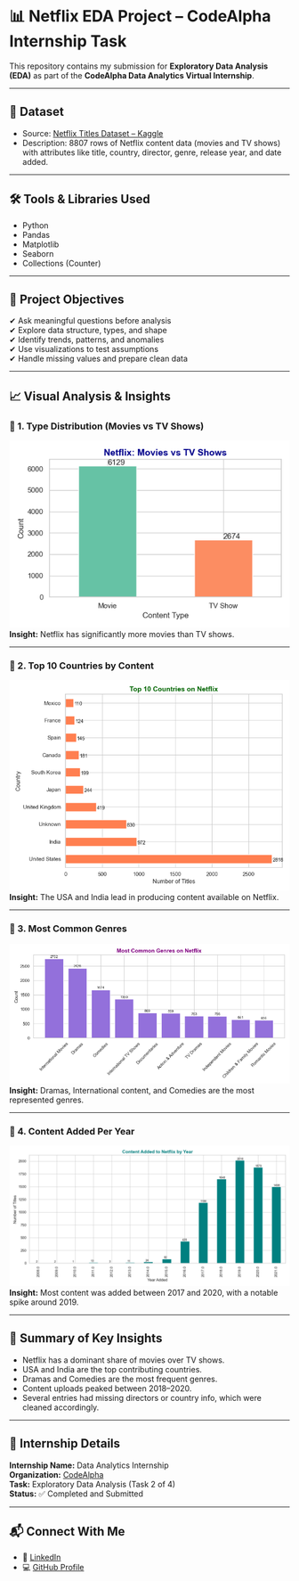 # 📊 Netflix EDA Project – CodeAlpha Internship Task

This repository contains my submission for **Exploratory Data Analysis (EDA)** as part of the **CodeAlpha Data Analytics Virtual Internship**.

---

## 📁 Dataset

- Source: [Netflix Titles Dataset – Kaggle](https://www.kaggle.com/datasets/shivamb/netflix-shows)
- Description: 8807 rows of Netflix content data (movies and TV shows) with attributes like title, country, director, genre, release year, and date added.

---

## 🛠 Tools & Libraries Used

- Python
- Pandas
- Matplotlib
- Seaborn
- Collections (Counter)

---

## 📌 Project Objectives

✔ Ask meaningful questions before analysis  
✔ Explore data structure, types, and shape  
✔ Identify trends, patterns, and anomalies  
✔ Use visualizations to test assumptions  
✔ Handle missing values and prepare clean data  

---

## 📈 Visual Analysis & Insights

### 🔹 1. Type Distribution (Movies vs TV Shows)
![Type Distribution](type_distribution.png)  
**Insight:** Netflix has significantly more movies than TV shows.

---

### 🔹 2. Top 10 Countries by Content
![Top Countries](top_countries.png)  
**Insight:** The USA and India lead in producing content available on Netflix.

---

### 🔹 3. Most Common Genres
![Common Genres](common_genres.png)  
**Insight:** Dramas, International content, and Comedies are the most represented genres.

---

### 🔹 4. Content Added Per Year
![Content by Year](content_added_per_year.png)  
**Insight:** Most content was added between 2017 and 2020, with a notable spike around 2019.

---

## 🧠 Summary of Key Insights

- Netflix has a dominant share of movies over TV shows.
- USA and India are the top contributing countries.
- Dramas and Comedies are the most frequent genres.
- Content uploads peaked between 2018–2020.
- Several entries had missing directors or country info, which were cleaned accordingly.

---

## 🏁 Internship Details

**Internship Name:** Data Analytics Internship  
**Organization:** [CodeAlpha](https://www.codealpha.tech/)  
**Task:** Exploratory Data Analysis (Task 2 of 4)  
**Status:** ✅ Completed and Submitted

---

## 📬 Connect With Me

- 🔗 [LinkedIn](https://www.linkedin.com/in/sushant-chaudhary-aa062a231)
- 💻 [GitHub Profile](https://github.com/sush8471)
